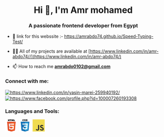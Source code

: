 <h1 align="center">Hi 👋, I'm Amr mohamed </h1>
<h3 align="center">A passionate frontend developer from Egypt</h3>

- 🌱 link for this webssite :- https://amrabdo74.github.io/Speed-Typing-Test/

- 👨‍💻 All of my projects are available at [https://www.linkedin.com/in/amr-abdo74//](https://www.linkedin.com/in/amr-abdo74/)

- 📫 How to reach me **amrabdo0102@gmail.com**

<h3 align="left">Connect with me:</h3>
<p align="left">
<a href="https://www.linkedin.com/in/amr-abdo74/" target="blank"><img align="center" src="https://raw.githubusercontent.com/rahuldkjain/github-profile-readme-generator/master/src/images/icons/Social/linked-in-alt.svg" alt="https://www.linkedin.com/in/yasin-marei-259940192/" height="30" width="40" /></a>
<a href="https://www.facebook.com/profile.php?id=100007260193308" target="blank"><img align="center" src="https://raw.githubusercontent.com/rahuldkjain/github-profile-readme-generator/master/src/images/icons/Social/facebook.svg" alt="https://www.facebook.com/profile.php?id=100007260193308" height="30" width="40" /></a>
</p>

<h3 align="left">Languages and Tools:</h3>
<p align="left">  <img src="https://raw.githubusercontent.com/devicons/devicon/master/icons/html5/html5-original-wordmark.svg" alt="html5" width="40" height="40"/>
  <img src="https://raw.githubusercontent.com/devicons/devicon/master/icons/css3/css3-original-wordmark.svg" alt="css3" width="40" height="40"/>
   <img src="https://raw.githubusercontent.com/devicons/devicon/master/icons/javascript/javascript-original.svg" alt="javascript" width="40" height="40"/> 
    </p>


